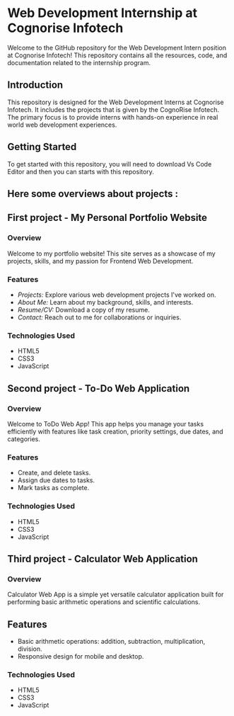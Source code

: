 # Web Development Internship at Cognorise Infotech
Welcome to the GitHub repository for the Web Development Intern position at Cognorise Infotech! This repository contains all the resources, code, and documentation related to the internship program.

## Introduction
This repository is designed for the Web Development Interns at Cognorise Infotech. It includes the projects that is given by the CognoRise Infotech. The primary focus is to provide interns with hands-on experience in real world web development experiences.

## Getting Started
To get started with this repository, you will need to download Vs Code Editor and then you can starts with this repository.

## Here some overviews about projects :

## First project - My Personal Portfolio Website

### Overview
Welcome to my portfolio website! This site serves as a showcase of my projects, skills, and my passion for Frontend Web Development.

### Features
- *Projects:* Explore various web development projects I've worked on.
- *About Me:* Learn about my background, skills, and interests.
- *Resume/CV:* Download a copy of my resume.
- *Contact:* Reach out to me for collaborations or inquiries.

### Technologies Used
- HTML5
- CSS3 
- JavaScript

## Second project - To-Do Web Application

### Overview
Welcome to ToDo Web App! This app helps you manage your tasks efficiently with features like task creation, priority settings, due dates, and categories.

### Features
- Create, and delete tasks.
- Assign due dates to tasks.
- Mark tasks as complete.

 ### Technologies Used
- HTML5
- CSS3 
- JavaScript

 ## Third project - Calculator Web Application

 ### Overview
Calculator Web App is a simple yet versatile calculator application built for performing basic arithmetic operations and scientific calculations.

## Features
- Basic arithmetic operations: addition, subtraction, multiplication, division.
- Responsive design for mobile and desktop.

 ### Technologies Used
- HTML5
- CSS3 
- JavaScript
